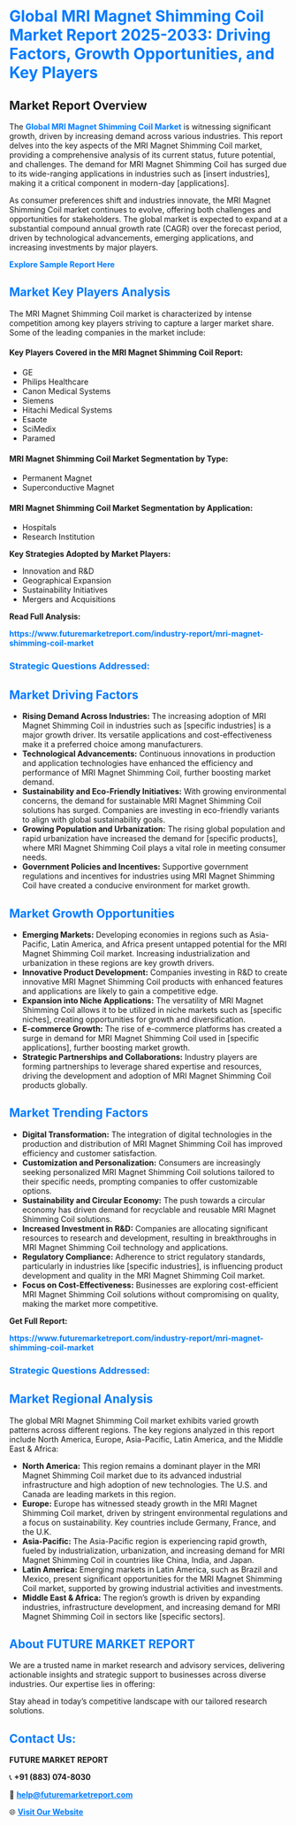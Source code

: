 <h1 style="color: #007BFF;">Global MRI Magnet Shimming Coil Market Report 2025-2033: Driving Factors, Growth Opportunities, and Key Players</h1>

<section id="overview">
<h2>Market Report Overview</h2>
<p>The <a href="https://www.futuremarketreport.com/industry-report/mri-magnet-shimming-coil-market" style="color: #007BFF; text-decoration: none;"><strong>Global MRI Magnet Shimming Coil Market</strong></a> is witnessing significant growth, driven by increasing demand across various industries. This report delves into the key aspects of the MRI Magnet Shimming Coil market, providing a comprehensive analysis of its current status, future potential, and challenges. The demand for MRI Magnet Shimming Coil has surged due to its wide-ranging applications in industries such as [insert industries], making it a critical component in modern-day [applications].</p>
<p>As consumer preferences shift and industries innovate, the MRI Magnet Shimming Coil market continues to evolve, offering both challenges and opportunities for stakeholders. The global market is expected to expand at a substantial compound annual growth rate (CAGR) over the forecast period, driven by technological advancements, emerging applications, and increasing investments by major players.</p>
</section>

<section id="overview">
<p><a href="https://www.futuremarketreport.com/request-sample/reportId=27006" style="color: #007BFF; text-decoration: none;"><strong>Explore Sample Report Here</strong></a></p>
</section>

<section id="key-players">
<h2 style="color: #007BFF;">Market Key Players Analysis</h2>
<p>The MRI Magnet Shimming Coil market is characterized by intense competition among key players striving to capture a larger market share. Some of the leading companies in the market include:</p>
<h4>Key Players Covered in the MRI Magnet Shimming Coil Report:</h4>
<ul><li>GE</li><li>Philips Healthcare</li><li>Canon Medical Systems</li><li>Siemens</li><li>Hitachi Medical Systems</li><li>Esaote</li><li>SciMedix</li><li>Paramed</li></ul>
<h4>MRI Magnet Shimming Coil Market Segmentation by Type:</h4>
<ul><li>Permanent Magnet</li><li>Superconductive Magnet</li></ul>

<h4>MRI Magnet Shimming Coil Market Segmentation by Application:</h4>
<ul><li>Hospitals</li><li>Research Institution</li></ul>
<p><strong>Key Strategies Adopted by Market Players:</strong></p>
<ul>
<li>Innovation and R&D</li>
<li>Geographical Expansion</li>
<li>Sustainability Initiatives</li>
<li>Mergers and Acquisitions</li>
</ul>
</section>

<section>
<p><strong>Read Full Analysis: </strong></p><a href="https://www.futuremarketreport.com/industry-report/mri-magnet-shimming-coil-market" style="color: #007BFF; text-decoration: none;"><strong>https://www.futuremarketreport.com/industry-report/mri-magnet-shimming-coil-market</strong></a>
<h3 style="color: #007BFF;">Strategic Questions Addressed:</h3>
</section>

<section id="driving-factors">
<h2 style="color: #007BFF;">Market Driving Factors</h2>
<ul>
<li><strong>Rising Demand Across Industries:</strong> The increasing adoption of MRI Magnet Shimming Coil in industries such as [specific industries] is a major growth driver. Its versatile applications and cost-effectiveness make it a preferred choice among manufacturers.</li>
<li><strong>Technological Advancements:</strong> Continuous innovations in production and application technologies have enhanced the efficiency and performance of MRI Magnet Shimming Coil, further boosting market demand.</li>
<li><strong>Sustainability and Eco-Friendly Initiatives:</strong> With growing environmental concerns, the demand for sustainable MRI Magnet Shimming Coil solutions has surged. Companies are investing in eco-friendly variants to align with global sustainability goals.</li>
<li><strong>Growing Population and Urbanization:</strong> The rising global population and rapid urbanization have increased the demand for [specific products], where MRI Magnet Shimming Coil plays a vital role in meeting consumer needs.</li>
<li><strong>Government Policies and Incentives:</strong> Supportive government regulations and incentives for industries using MRI Magnet Shimming Coil have created a conducive environment for market growth.</li>
</ul>
</section>

<section id="growth-opportunities">
<h2 style="color: #007BFF;">Market Growth Opportunities</h2>
<ul>
<li><strong>Emerging Markets:</strong> Developing economies in regions such as Asia-Pacific, Latin America, and Africa present untapped potential for the MRI Magnet Shimming Coil market. Increasing industrialization and urbanization in these regions are key growth drivers.</li>
<li><strong>Innovative Product Development:</strong> Companies investing in R&D to create innovative MRI Magnet Shimming Coil products with enhanced features and applications are likely to gain a competitive edge.</li>
<li><strong>Expansion into Niche Applications:</strong> The versatility of MRI Magnet Shimming Coil allows it to be utilized in niche markets such as [specific niches], creating opportunities for growth and diversification.</li>
<li><strong>E-commerce Growth:</strong> The rise of e-commerce platforms has created a surge in demand for MRI Magnet Shimming Coil used in [specific applications], further boosting market growth.</li>
<li><strong>Strategic Partnerships and Collaborations:</strong> Industry players are forming partnerships to leverage shared expertise and resources, driving the development and adoption of MRI Magnet Shimming Coil products globally.</li>
</ul>
</section>

<section id="trending-factors">
<h2 style="color: #007BFF;">Market Trending Factors</h2>
<ul>
<li><strong>Digital Transformation:</strong> The integration of digital technologies in the production and distribution of MRI Magnet Shimming Coil has improved efficiency and customer satisfaction.</li>
<li><strong>Customization and Personalization:</strong> Consumers are increasingly seeking personalized MRI Magnet Shimming Coil solutions tailored to their specific needs, prompting companies to offer customizable options.</li>
<li><strong>Sustainability and Circular Economy:</strong> The push towards a circular economy has driven demand for recyclable and reusable MRI Magnet Shimming Coil solutions.</li>
<li><strong>Increased Investment in R&D:</strong> Companies are allocating significant resources to research and development, resulting in breakthroughs in MRI Magnet Shimming Coil technology and applications.</li>
<li><strong>Regulatory Compliance:</strong> Adherence to strict regulatory standards, particularly in industries like [specific industries], is influencing product development and quality in the MRI Magnet Shimming Coil market.</li>
<li><strong>Focus on Cost-Effectiveness:</strong> Businesses are exploring cost-efficient MRI Magnet Shimming Coil solutions without compromising on quality, making the market more competitive.</li>
</ul>
</section>

<section>
<p><strong>Get Full Report: </strong></p><a href="https://www.futuremarketreport.com/industry-report/mri-magnet-shimming-coil-market" style="color: #007BFF; text-decoration: none;"><strong>https://www.futuremarketreport.com/industry-report/mri-magnet-shimming-coil-market</strong></a>
<h3 style="color: #007BFF;">Strategic Questions Addressed:</h3>
</section>


<section id="regional-analysis">
<h2 style="color: #007BFF;">Market Regional Analysis</h2>
<p>The global MRI Magnet Shimming Coil market exhibits varied growth patterns across different regions. The key regions analyzed in this report include North America, Europe, Asia-Pacific, Latin America, and the Middle East & Africa:</p>
<ul>
<li><strong>North America:</strong> This region remains a dominant player in the MRI Magnet Shimming Coil market due to its advanced industrial infrastructure and high adoption of new technologies. The U.S. and Canada are leading markets in this region.</li>
<li><strong>Europe:</strong> Europe has witnessed steady growth in the MRI Magnet Shimming Coil market, driven by stringent environmental regulations and a focus on sustainability. Key countries include Germany, France, and the U.K.</li>
<li><strong>Asia-Pacific:</strong> The Asia-Pacific region is experiencing rapid growth, fueled by industrialization, urbanization, and increasing demand for MRI Magnet Shimming Coil in countries like China, India, and Japan.</li>
<li><strong>Latin America:</strong> Emerging markets in Latin America, such as Brazil and Mexico, present significant opportunities for the MRI Magnet Shimming Coil market, supported by growing industrial activities and investments.</li>
<li><strong>Middle East & Africa:</strong> The region’s growth is driven by expanding industries, infrastructure development, and increasing demand for MRI Magnet Shimming Coil in sectors like [specific sectors].</li>
</ul>
</section>

<footer>
<h2 style="color: #007BFF;">About FUTURE MARKET REPORT</h2>
<p>We are a trusted name in market research and advisory services, delivering actionable insights and strategic support to businesses across diverse industries. Our expertise lies in offering:</p>

<p>Stay ahead in today’s competitive landscape with our tailored research solutions.</p>

<h2 style="color: #007BFF;">Contact Us:</h2>
<p><strong>FUTURE MARKET REPORT</strong></p>
<p>📞 <strong>+91 (883) 074-8030</strong></p>
<p>📧 <strong><a href="mailto:help@futuremarketreport.com" style="color: #007BFF;">help@futuremarketreport.com</a></strong></p>
<p>🌐 <strong><a href="https://www.futuremarketreport.com/" style="color: #007BFF;">Visit Our Website</a></strong></p>
</footer>